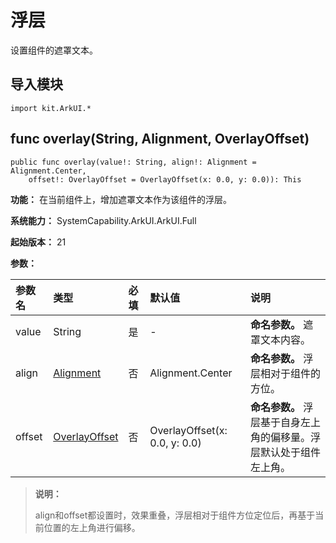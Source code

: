 # 浮层

设置组件的遮罩文本。

## 导入模块

```cangjie
import kit.ArkUI.*
```

## func overlay(String, Alignment, OverlayOffset)

```cangjie
public func overlay(value!: String, align!: Alignment = Alignment.Center,
    offset!: OverlayOffset = OverlayOffset(x: 0.0, y: 0.0)): This
```

**功能：** 在当前组件上，增加遮罩文本作为该组件的浮层。

**系统能力：** SystemCapability.ArkUI.ArkUI.Full

**起始版本：** 21

**参数：**

|参数名|类型|必填|默认值|说明|
|:---|:---|:---|:---|:---|
|value|String|是|-| **命名参数。**  遮罩文本内容。|
|align|[Alignment](#)|否|Alignment.Center | **命名参数。**  浮层相对于组件的方位。|
|offset|[OverlayOffset](#)|否|OverlayOffset(x: 0.0, y: 0.0)|**命名参数。**  浮层基于自身左上角的偏移量。浮层默认处于组件左上角。|

> **说明：**
>
> align和offset都设置时，效果重叠，浮层相对于组件方位定位后，再基于当前位置的左上角进行偏移。

